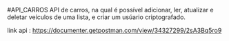 #API_CARROS
API de carros, na qual é possível adicionar, ler, atualizar e deletar veículos de uma lista, e criar um usúario criptografado.

link api : https://documenter.getpostman.com/view/34327299/2sA3Bq5ro9
